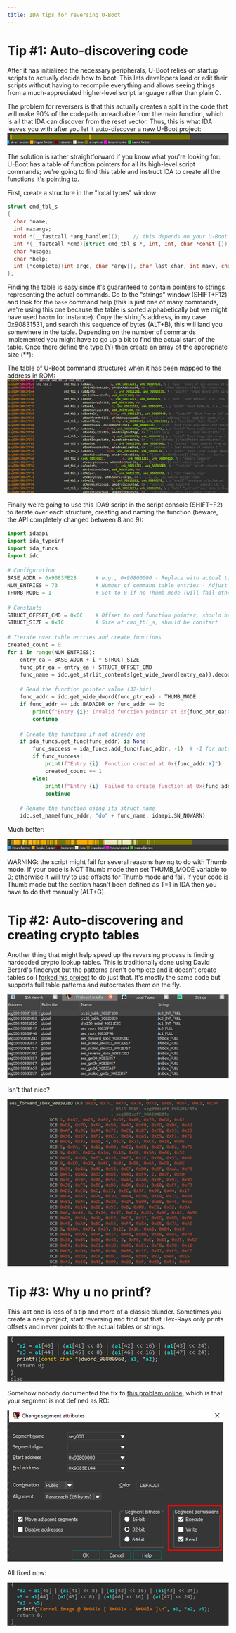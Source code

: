 ```yaml
---
title: IDA tips for reversing U-Boot
---
```


Tip #1: Auto-discovering code
=============================
After it has initialized the necessary peripherals, U-Boot relies on startup scripts to actually decide how to boot. This lets developers load or edit their scripts without having to recompile everything and allows seeing things from a much-appreciated higher-level script language rather than plain C.

The problem for reversers is that this actually creates a split in the code that will make 90% of the codepath unreachable from the main function, which is all that IDA can discover from the reset vector. Thus, this is what IDA leaves you with after you let it auto-discover a new U-Boot project:
![undiscovered](./IDA_tips/unexplored.png)

The solution is rather straightforward if you know what you're looking for: U-Boot has a table of function pointers for all its high-level script commands; we're going to find this table and instruct IDA to create all the functions it's pointing to.

First, create a structure in the "local types" window:
```C
struct cmd_tbl_s
{
  char *name;
  int maxargs;
  void *(__fastcall *arg_handler)();    // this depends on your U-Boot implementation, sometimes (most times) it's an integer
  int *(__fastcall *cmd)(struct cmd_tbl_s *, int, int, char *const []);
  char *usage;
  char *help;
  int (*complete)(int argc, char *argv[], char last_char, int maxv, char *cmdv[]);
};
```

Finding the table is easy since it's guaranteed to contain pointers to strings representing the actual commands. Go to the "strings" window (SHIFT+F12) and look for the ```base``` command help (this is just one of many commands, we're using this one because the table is sorted alphabetically but we might have used ```bootm``` for instance). Copy the string's address, in my case 0x90831531, and search this sequence of bytes (ALT+B), this will land you somewhere in the table. Depending on the number of commands implemented you might have to go up a bit to find the actual start of the table. Once there define the type (Y) then create an array of the appropriate size (**):

The table of U-Boot command structures when it has been mapped to the address in ROM:
![table](./IDA_tips/table_created.png)

Finally we're going to use this IDA9 script in the script console (SHIFT+F2) to iterate over each structure, creating and naming the function (beware, the API completely changed between 8 and 9):
```python
import idaapi
import ida_typeinf
import ida_funcs
import idc

# Configuration
BASE_ADDR = 0x9083FE28      # e.g., 0x90800000 - Replace with actual table start
NUM_ENTRIES = 73            # Number of command table entries - Adjust as needed
THUMB_MODE = 1              # Set to 0 if no Thumb mode (will fail otherwise)

# Constants
STRUCT_OFFSET_CMD = 0x0C    # Offset to cmd function pointer, should be constant
STRUCT_SIZE = 0x1C          # Size of cmd_tbl_s, should be constant

# Iterate over table entries and create functions
created_count = 0
for i in range(NUM_ENTRIES):
    entry_ea = BASE_ADDR + i * STRUCT_SIZE
    func_ptr_ea = entry_ea + STRUCT_OFFSET_CMD
    func_name = idc.get_strlit_contents(get_wide_dword(entry_ea)).decode('utf-8')

    # Read the function pointer value (32-bit)
    func_addr = idc.get_wide_dword(func_ptr_ea) - THUMB_MODE
    if func_addr == idc.BADADDR or func_addr == 0:
        print(f"Entry {i}: Invalid function pointer at 0x{func_ptr_ea:X} (0x{func_addr:X})")
        continue

    # Create the function if not already one
    if ida_funcs.get_func(func_addr) is None:
        func_success = ida_funcs.add_func(func_addr, -1)  # -1 for auto-end detection
        if func_success:
            print(f"Entry {i}: Function created at 0x{func_addr:X}")
            created_count += 1
        else:
            print(f"Entry {i}: Failed to create function at 0x{func_addr:X}")
            continue

    # Rename the function using its struct name
    idc.set_name(func_addr, "do" + func_name, idaapi.SN_NOWARN)
```

Much better:

![explored](./IDA_tips/explored.png)

WARNING: the script might fail for several reasons having to do with Thumb mode. If your code is NOT Thumb mode then set THUMB_MODE variable to 0; otherwise it will try to use offsets for Thumb mode and fail. If your code is Thumb mode but the section hasn't been defined as T=1 in IDA then you have to do that manually (ALT+G).

Tip #2: Auto-discovering and creating crypto tables
===================================================

Another thing that might help speed up the reversing process is finding hardcoded crypto lookup tables. This is traditionally done using David Berard's findcrypt but the patterns aren't complete and it doesn't create tables so I [forked his project](https://github.com/gquere/findcrypt-yara-autocreate) to do just that. It's mostly the same code but supports full table patterns and autocreates them on the fly.

![windows results](./IDA_tips/findcrypt2.png)

Isn't that nice?

![autocreated](./IDA_tips/aes_sbox.png)

Tip #3: Why u no printf?
========================

This last one is less of a tip and more of a classic blunder. Sometimes you create a new project, start reversing and find out that Hex-Rays only prints offsets and never points to the actual tables or strings.

![broken](./IDA_tips/broken_strings.png)

Somehow nobody documented the fix to [this problem online](https://reverseengineering.stackexchange.com/questions/18511/ida-hex-rays-decompiler-show-strings-instead-of-offset), which is that your segment is not defined as RO:

![segment](./IDA_tips/segments.png)

All fixed now:

![fixed](./IDA_tips/fixed_strings.png)
